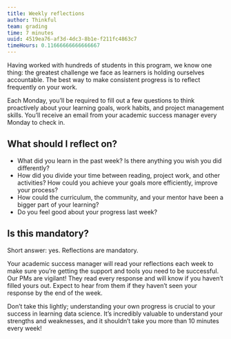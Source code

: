 ```yaml
---
title: Weekly reflections
author: Thinkful
team: grading
time: 7 minutes
uuid: 4519ea76-af3d-4dc3-8b1e-f211fc4863c7
timeHours: 0.11666666666666667
---
```


Having worked with hundreds of students in this program, we know one thing: the greatest challenge we face as learners is holding ourselves accountable. The best way to make consistent progress is to reflect frequently on your work.

Each Monday, you’ll be required to fill out a few questions to think proactively about your learning goals, work habits, and project management skills. You’ll receive an email from your academic success manager every Monday to check in.

## What should I reflect on?

- What did you learn in the past week? Is there anything you wish you did differently?
- How did you divide your time between reading, project work, and other activities? How could you achieve your goals more efficiently, improve your process?
- How could the curriculum, the community, and your mentor have been a bigger part of your learning?
- Do you feel good about your progress last week?

## Is this mandatory?

Short answer: yes. Reflections are mandatory.

Your academic success manager will read your reflections each week to make sure you’re getting the support and tools you need to be successful. Our PMs are vigilant! They read every response and will know if you haven’t filled yours out. Expect to hear from them if they haven’t seen your response by the end of the week.

Don’t take this lightly; understanding your own progress is crucial to your success in learning data science. It’s incredibly valuable to understand your strengths and weaknesses, and it shouldn’t take you more than 10 minutes every week!